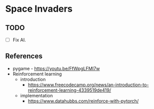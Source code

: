 # Space Invaders

## TODO

-   [ ] Fix AI.

## References

-   pygame - <https://youtu.be/FfWpgLFMI7w>
-   Reinforcement learning
    -   introduction
        -   <https://www.freecodecamp.org/news/an-introduction-to-reinforcement-learning-4339519de419/>
    -   implementation
        -   <https://www.datahubbs.com/reinforce-with-pytorch/>
